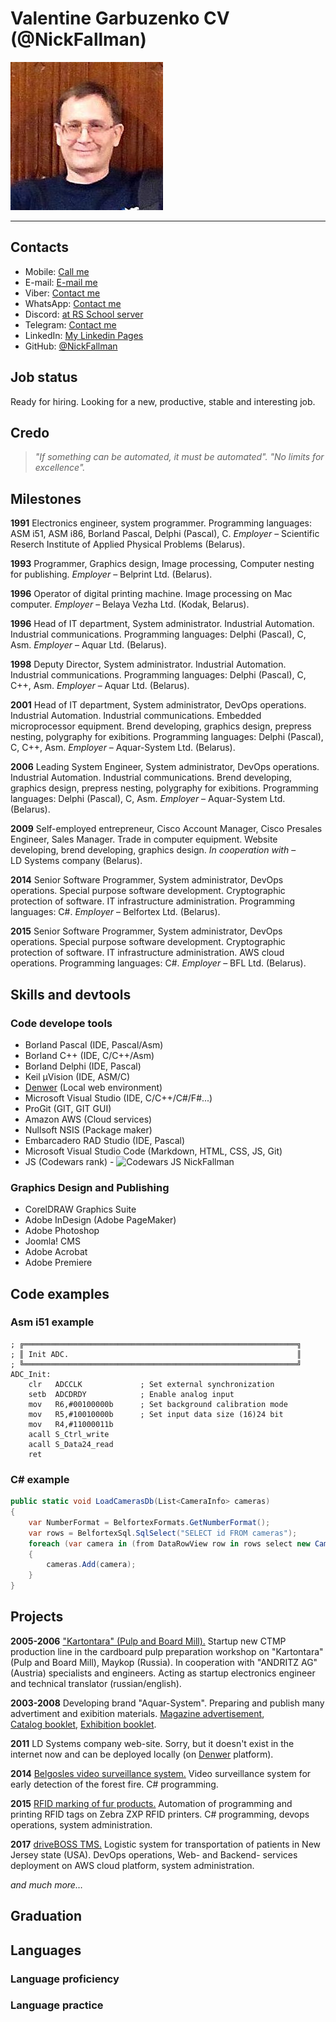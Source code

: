 # Valentine Garbuzenko CV (@NickFallman)

![My CV image](./assets/imgs/profile-photo.jpg)

***

## Contacts

* Mobile: [Call me](tel:+375297682306)
* E-mail: [E-mail me](mailto:nickf@tut.by)
* Viber: [Contact me](viber://chat?number=%2B375297682306)
* WhatsApp: [Contact me](https://wa.me/375297682306)
* Discord: [at RS School server](https://discordapp.com/users/516715744646660106)
* Telegram: [Contact me](https://t.me/nickfallman)
* LinkedIn: [My Linkedin Pages](https://www.linkedin.com/in/valentine-garbuzenko-46134341/)
* GitHub: [@NickFallman](https://github.com/nickfallman)

## Job status

Ready for hiring. Looking for a new, productive, stable and interesting job.

## Credo

>*"If something can be automated, it must be automated".*
>*"No limits for excellence".*

## Milestones

**1991** Electronics engineer, system programmer. Programming languages: ASM i51, ASM i86, Borland Pascal, Delphi (Pascal), C. *Employer* – Scientific Reserch Institute of Applied Physical Problems (Belarus).

**1993** Programmer, Graphics design, Image processing, Computer nesting for publishing. *Employer* – Belprint Ltd. (Belarus).

**1996** Operator of digital printing machine. Image processing on Mac computer. *Employer* – Belaya Vezha Ltd. (Kodak, Belarus).

**1996** Head of IT department, System administrator. Industrial Automation. Industrial communications. Programming languages: Delphi (Pascal), C, Asm. *Employer* – Aquar Ltd. (Belarus).

**1998** Deputy Director, System administrator. Industrial Automation. Industrial communications. Programming languages: Delphi (Pascal), C, C++, Asm. *Employer* – Aquar Ltd. (Belarus).

**2001** Head of IT department, System administrator, DevOps operations. Industrial Automation. Industrial communications. Embedded microprocessor equipment. Brend developing, graphics design, prepress nesting, polygraphy for exibitions. Programming languages: Delphi (Pascal), C, C++, Asm. *Employer* – Aquar-System Ltd. (Belarus).

**2006** Leading System Engineer, System administrator, DevOps operations. Industrial Automation. Industrial communications. Brend developing, graphics design, prepress nesting, polygraphy for exibitions. Programming languages: Delphi (Pascal), C, Asm. *Employer* – Aquar-System Ltd. (Belarus).

**2009** Self-employed entrepreneur, Cisco Account Manager, Cisco Presales Engineer, Sales Manager. Trade in computer equipment. Website developing, brend developing, graphics design. *In cooperation with* – LD Systems company (Belarus).

**2014** Senior Software Programmer, System administrator, DevOps operations. Special purpose software development. Cryptographic protection of software. IT infrastructure аdministration. Programming languages: C#. *Employer* – Belfortex Ltd. (Belarus).

**2015** Senior Software Programmer, System administrator, DevOps operations. Special purpose software development. Cryptographic protection of software. IT infrastructure аdministration. AWS cloud operations. Programming languages: C#. *Employer* – BFL Ltd. (Belarus).

## Skills and devtools

### Code develope tools

* Borland Pascal (IDE, Pascal/Asm)
* Borland C++ (IDE, C/C++/Asm)
* Borland Delphi (IDE, Pascal)
* Keil µVision (IDE, ASM/C)
* [Denwer](http://www.denwer.ru) (Local web environment)
* Microsoft Visual Studio (IDE, C/C++/C#/F#...)
* ProGit (GIT, GIT GUI)
* Amazon AWS (Cloud services)
* Nullsoft NSIS (Package maker)
* Embarcadero RAD Studio (IDE, Pascal)
* Microsoft Visual Studio Code (Markdown, HTML, CSS, JS, Git)
* JS (Codewars rank) - ![Codewars JS NickFallman](https://www.codewars.com/users/rsschool_NickFallman/badges/small)

### Graphics Design and Publishing

* CorelDRAW Graphics Suite
* Adobe InDesign (Adobe PageMaker)
* Adobe Photoshop
* Joomla! CMS
* Adobe Acrobat
* Adobe Premiere

## Code examples

### Asm i51 example

```assembler
; ╔═════════════════════════════════════════════════════════════╗
; ║ Init ADC.                                                   ║
; ╚═════════════════════════════════════════════════════════════╝
ADC_Init:
    clr   ADCCLK             ; Set external synchronization
    setb  ADCDRDY            ; Enable analog input
    mov   R6,#00100000b      ; Set background calibration mode
    mov   R5,#10010000b      ; Set input data size (16)24 bit
    mov   R4,#11000011b
    acall S_Ctrl_write
    acall S_Data24_read
    ret
```

### C# example

```C#
public static void LoadCamerasDb(List<CameraInfo> cameras)
{
    var NumberFormat = BelfortexFormats.GetNumberFormat();
    var rows = BelfortexSql.SqlSelect("SELECT id FROM cameras");
    foreach (var camera in (from DataRowView row in rows select new CameraInfo((int)row["id"], NumberFormat)))
    {
        cameras.Add(camera);
    }
}
```

## Projects

**2005-2006** ["Kartontara" (Pulp and Board Mill).](http://sftgroup.ru/en/about/enterprises/kartontara-eng/) Startup new CTMP production line in the cardboard pulp preparation workshop on "Kartontara" (Pulp and Board Mill), Maykop (Russia). In cooperation with "ANDRITZ AG" (Austria) specialists and engineers. Acting as startup electronics engineer and technical translator (russian/english).

**2003-2008** Developing brand "Aquar-System". Preparing and publish many advertiment and exibition materials. [Magazine advertisement](./assets/docs/zerno-mag-advertisement.pdf), [Catalog booklet](./assets/docs/2004-aquar-catalog-grinding.pdf), [Exhibition booklet](./assets/docs/expo2008-booklet-2page.pdf).

**2011** LD Systems company web-site. Sorry, but it doesn't exist in the internet now and can be deployed locally (on [Denwer](http://www.denwer.ru) platform).

**2014** [Belgosles video surveillance system.](http://strazh.by/) Video surveillance system for early detection of the forest fire. C# programming.

**2015** [RFID marking of fur products.](https://asklt.datamark.by/praca.html) Automation of programming and printing RFID tags on Zebra ZXP RFID printers. C# programming, devops operations, system administration.

**2017** [driveBOSS TMS.](https://www.drivebossllc.net/) Logistic system for transportation of patients in New Jersey state (USA). DevOps operations, Web- and Backend- services deployment on AWS cloud platform, system administration.

*and much more…*

## Graduation

## Languages

### Language proficiency

### Language practice
